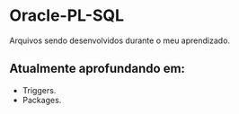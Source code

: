 # Oracle-PL-SQL
Arquivos sendo desenvolvidos durante o meu aprendizado.

## Atualmente aprofundando em:
  - Triggers.
  - Packages.
